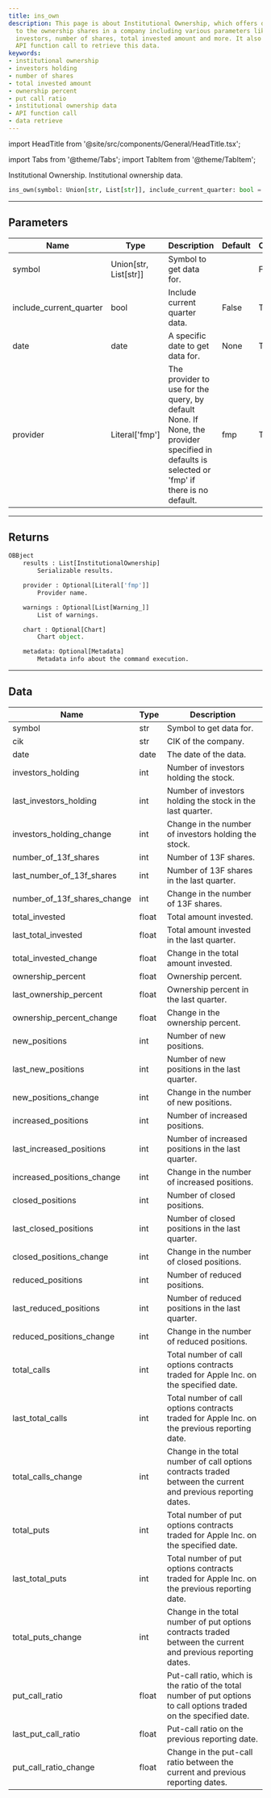 ```yaml
---
title: ins_own
description: This page is about Institutional Ownership, which offers data related
  to the ownership shares in a company including various parameters like number of
  investors, number of shares, total invested amount and more. It also includes an
  API function call to retrieve this data.
keywords:
- institutional ownership
- investors holding
- number of shares
- total invested amount
- ownership percent
- put call ratio
- institutional ownership data
- API function call
- data retrieve
---
```


import HeadTitle from '@site/src/components/General/HeadTitle.tsx';

<HeadTitle title="fa.ins_own - Reference | OpenBB Platform Docs" />

import Tabs from '@theme/Tabs';
import TabItem from '@theme/TabItem';

Institutional Ownership. Institutional ownership data.

```python wordwrap
ins_own(symbol: Union[str, List[str]], include_current_quarter: bool = False, date: date = None, provider: Literal[str] = fmp)
```

---

## Parameters

<Tabs>
<TabItem value="standard" label="Standard">

| Name | Type | Description | Default | Optional |
| ---- | ---- | ----------- | ------- | -------- |
| symbol | Union[str, List[str]] | Symbol to get data for. |  | False |
| include_current_quarter | bool | Include current quarter data. | False | True |
| date | date | A specific date to get data for. | None | True |
| provider | Literal['fmp'] | The provider to use for the query, by default None. If None, the provider specified in defaults is selected or 'fmp' if there is no default. | fmp | True |
</TabItem>

</Tabs>

---

## Returns

```python wordwrap
OBBject
    results : List[InstitutionalOwnership]
        Serializable results.

    provider : Optional[Literal['fmp']]
        Provider name.

    warnings : Optional[List[Warning_]]
        List of warnings.

    chart : Optional[Chart]
        Chart object.

    metadata: Optional[Metadata]
        Metadata info about the command execution.
```

---

## Data

<Tabs>
<TabItem value="standard" label="Standard">

| Name | Type | Description |
| ---- | ---- | ----------- |
| symbol | str | Symbol to get data for. |
| cik | str | CIK of the company. |
| date | date | The date of the data. |
| investors_holding | int | Number of investors holding the stock. |
| last_investors_holding | int | Number of investors holding the stock in the last quarter. |
| investors_holding_change | int | Change in the number of investors holding the stock. |
| number_of_13f_shares | int | Number of 13F shares. |
| last_number_of_13f_shares | int | Number of 13F shares in the last quarter. |
| number_of_13f_shares_change | int | Change in the number of 13F shares. |
| total_invested | float | Total amount invested. |
| last_total_invested | float | Total amount invested in the last quarter. |
| total_invested_change | float | Change in the total amount invested. |
| ownership_percent | float | Ownership percent. |
| last_ownership_percent | float | Ownership percent in the last quarter. |
| ownership_percent_change | float | Change in the ownership percent. |
| new_positions | int | Number of new positions. |
| last_new_positions | int | Number of new positions in the last quarter. |
| new_positions_change | int | Change in the number of new positions. |
| increased_positions | int | Number of increased positions. |
| last_increased_positions | int | Number of increased positions in the last quarter. |
| increased_positions_change | int | Change in the number of increased positions. |
| closed_positions | int | Number of closed positions. |
| last_closed_positions | int | Number of closed positions in the last quarter. |
| closed_positions_change | int | Change in the number of closed positions. |
| reduced_positions | int | Number of reduced positions. |
| last_reduced_positions | int | Number of reduced positions in the last quarter. |
| reduced_positions_change | int | Change in the number of reduced positions. |
| total_calls | int | Total number of call options contracts traded for Apple Inc. on the specified date. |
| last_total_calls | int | Total number of call options contracts traded for Apple Inc. on the previous reporting date. |
| total_calls_change | int | Change in the total number of call options contracts traded between the current and previous reporting dates. |
| total_puts | int | Total number of put options contracts traded for Apple Inc. on the specified date. |
| last_total_puts | int | Total number of put options contracts traded for Apple Inc. on the previous reporting date. |
| total_puts_change | int | Change in the total number of put options contracts traded between the current and previous reporting dates. |
| put_call_ratio | float | Put-call ratio, which is the ratio of the total number of put options to call options traded on the specified date. |
| last_put_call_ratio | float | Put-call ratio on the previous reporting date. |
| put_call_ratio_change | float | Change in the put-call ratio between the current and previous reporting dates. |
</TabItem>

</Tabs>
